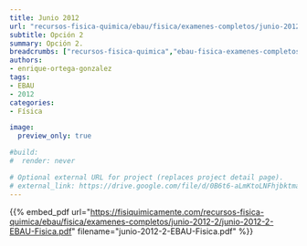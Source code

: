 ```yaml
---
title: Junio 2012
url: "recursos-fisica-quimica/ebau/fisica/examenes-completos/junio-2012-2"
subtitle: Opción 2
summary: Opción 2.
breadcrumbs: ["recursos-fisica-quimica","ebau-fisica-examenes-completos"]
authors:
- enrique-ortega-gonzalez
tags:
- EBAU
- 2012
categories:
- Física

image:
  preview_only: true

#build:
#  render: never

# Optional external URL for project (replaces project detail page).
# external_link: https://drive.google.com/file/d/0B6t6-aLmKtoLNFhjbktma3BZWUE/view
---
```


{{% embed_pdf url="https://fisiquimicamente.com/recursos-fisica-quimica/ebau/fisica/examenes-completos/junio-2012-2/junio-2012-2-EBAU-Fisica.pdf" filename="junio-2012-2-EBAU-Fisica.pdf" %}}